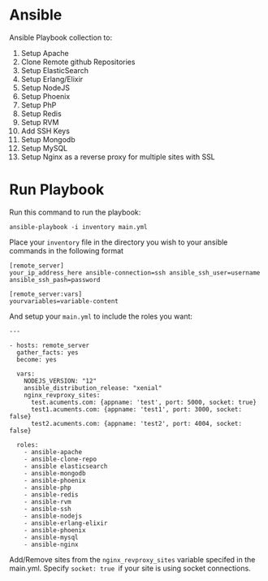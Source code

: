 # Ansible
  Ansible Playbook collection to:

  1. Setup Apache
  2. Clone Remote github Repositories
  3. Setup ElasticSearch
  4. Setup Erlang/Elixir
  5. Setup NodeJS
  6. Setup Phoenix
  7. Setup PhP
  8. Setup Redis
  9. Setup RVM
  10. Add SSH Keys
  11. Setup Mongodb
  12. Setup MySQL
  13. Setup Nginx as a reverse proxy for multiple sites with SSL

# Run Playbook
  Run this command to run the playbook:

  `ansible-playbook -i inventory main.yml`

  Place your `inventory` file in the directory you wish to your ansible commands in the following format

  ```
  [remote_server]
  your_ip_address_here ansible-connection=ssh ansible_ssh_user=username ansible_ssh_pash=password

  [remote_server:vars]
  yourvariables=variable-content
  ```

  And setup your `main.yml` to include the roles you want:

  ```
  ---

  - hosts: remote_server
    gather_facts: yes
    become: yes

    vars:
      NODEJS_VERSION: "12"
      ansible_distribution_release: "xenial"
      nginx_revproxy_sites:
        test.acuments.com: {appname: 'test', port: 5000, socket: true}
        test1.acuments.com: {appname: 'test1', port: 3000, socket: false}
        test2.acuments.com: {appname: 'test2', port: 4004, socket: false}

    roles:
      - ansible-apache
      - ansible-clone-repo
      - ansible elasticsearch
      - ansible-mongodb
      - ansible-phoenix
      - ansible-php
      - ansible-redis
      - ansible-rvm
      - ansible-ssh
      - ansible-nodejs
      - ansible-erlang-elixir
      - ansible-phoenix
      - ansible-mysql
      - ansible-nginx
  ```

  Add/Remove sites from the `nginx_revproxy_sites` variable specifed in the main.yml. Specify `socket: true `if your site is using socket connections.